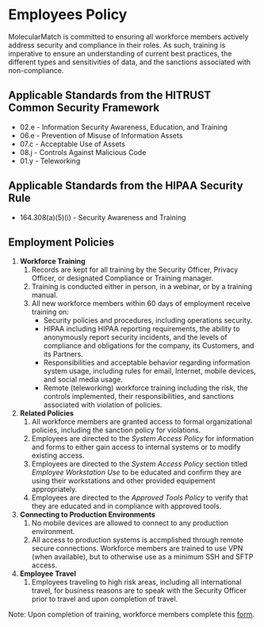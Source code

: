 # Employees Policy

MolecularMatch is committed to ensuring all workforce members actively address security and compliance in their roles. As such, training is imperative to ensure an understanding of current best practices, the different types and sensitivities of data, and the sanctions associated with non-compliance.

## Applicable Standards from the HITRUST Common Security Framework

* 02.e - Information Security Awareness, Education, and Training
* 06.e - Prevention of Misuse of Information Assets
* 07.c - Acceptable Use of Assets
* 08.j - Controls Against Malicious Code
* 01.y - Teleworking

## Applicable Standards from the HIPAA Security Rule

* 164.308(a)(5)(i) - Security Awareness and Training

## Employment Policies

1. **Workforce Training**
	1. Records are kept for all training by the Security Officer, Privacy Officer, or designated Compliance or Training manager.
	2. Training is conducted either in person, in a webinar, or by a training manual. 
	3. All new workforce members within 60 days of employment receive training on:
		* Security policies and procedures, including operations security.
		* HIPAA including HIPAA reporting requirements, the ability to anonymously report security incidents, and the levels of compliance and obligations for the company, its Customers, and its Partners.
		* Responsibilities and acceptable behavior regarding information system usage, including rules for email, Internet, mobile devices, and social media usage.
		* Remote (teleworking) workforce training including the risk, the controls implemented, their responsibilities, and sanctions associated with violation of policies. 
2. **Related Policies**
	1. All workforce members are granted access to formal organizational policies, including the sanction policy for violations.  
	2. Employees are directed to the *System Access Policy* for information and forms to either gain access to internal systems or to modify existing access.  
	3. Employees are directed to the *System Access Policy* section titled *Employee Workstation Use* to be educated and confirm they are using their workstations and other provided equipement appropriately. 
	4. Employees are directed to the *Approved Tools Policy* to verify that they are educated and in compliance with approved tools.
3. **Connecting to Production Environments**
	1. No mobile devices are allowed to connect to any production environment. 
	2. All access to production systems is accmplished through remote secure connections.  Workforce members are trained to use VPN (when available), but to otherwise use as a minimum SSH and SFTP access.
4. **Employee Travel**
	1. Employees traveling to high risk areas, including all international travel, for business reasons are to speak with the  Security Officer prior to travel and upon completion of travel.


Note:  Upon completion of training, workforce members complete this [form](https://).
